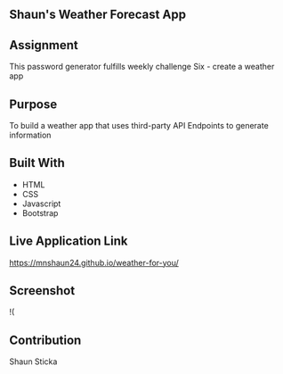 ## Shaun's Weather Forecast App

## Assignment
This password generator fulfills weekly challenge Six - create a weather app

## Purpose
To build a weather app that uses third-party API Endpoints to generate information

## Built With
* HTML
* CSS
* Javascript
* Bootstrap

## Live Application Link
https://mnshaun24.github.io/weather-for-you/


## Screenshot
!(

## Contribution
Shaun Sticka


